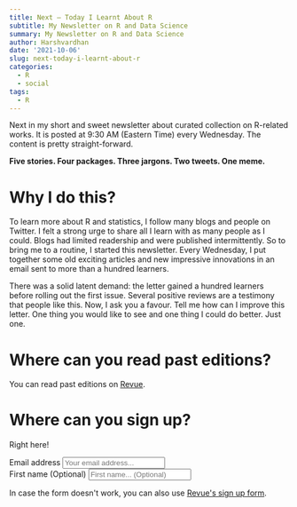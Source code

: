 ```yaml
---
title: Next — Today I Learnt About R
subtitle: My Newsletter on R and Data Science
summary: My Newsletter on R and Data Science
author: Harshvardhan
date: '2021-10-06'
slug: next-today-i-learnt-about-r
categories:
  - R
  - social
tags:
  - R
---
```


Next in my short and sweet newsletter about curated collection on R-related works. It is posted at 9:30 AM (Eastern Time) every Wednesday. The content is pretty straight-forward.

**Five stories. Four packages. Three jargons. Two tweets. One meme.**

# Why I do this?

To learn more about R and statistics, I follow many blogs and people on Twitter. I felt a strong urge to share all I learn with as many people as I could. Blogs had limited readership and were published intermittently. So to bring me to a routine, I started this newsletter. Every Wednesday, I put together some old exciting articles and new impressive innovations in an email sent to more than a hundred learners.

There was a solid latent demand: the letter gained a hundred learners before rolling out the first issue. Several positive reviews are a testimony that people like this. Now, I ask you a favour. Tell me how can I improve this letter. One thing you would like to see and one thing I could do better. Just one.

# Where can you read past editions?

You can read past editions on [Revue](https://www.getrevue.co/profile/harshbutjust).

# Where can you sign up?

Right here!

<div id="revue-embed">
  <form action="https://www.getrevue.co/profile/harshbutjust/add_subscriber" method="post" id="revue-form" name="revue-form"  target="_blank">
  <div class="revue-form-group">
    <label for="member_email">Email address</label>
    <input class="revue-form-field" placeholder="Your email address..." type="email" name="member[email]" id="member_email">
  </div>
  <div class="revue-form-group">
    <label for="member_first_name">First name <span class="optional">(Optional)</span></label>
    <input class="revue-form-field" placeholder="First name... (Optional)" type="text" name="member[first_name]" id="member_first_name">
  </div>
  <div class="revue-form-group">

In case the form doesn't work, you can also use [Revue's sign up form](https://www.getrevue.co/profile/harshbutjust).
